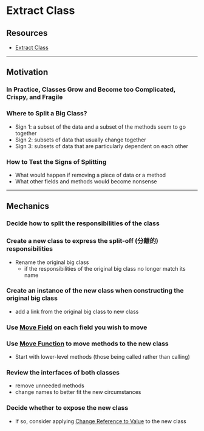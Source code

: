 # Extract Class


## Resources

- [Extract Class](https://memberservices.informit.com/my_account/webedition/9780135425664/html/extractclass.html)


---
## Motivation

### In Practice, Classes Grow and Become too Complicated, Crispy, and Fragile

### Where to Split a Big Class?
- Sign 1: a subset of the data and a subset of the methods seem to go together
- Sign 2: subsets of data that usually change together
- Sign 3: subsets of data that are particularly dependent on each other

### How to Test the Signs of Splitting 
- What would happen if removing a piece of data or a method
- What other fields and methods would become nonsense 

---
## Mechanics

### Decide how to split the responsibilities of the class

### Create a new class to express the split-off (分離的) responsibilities
- Rename the original big class 
  - if the responsibilities of the original big class no longer match its name

### Create an instance of the new class when constructing the original big class 
- add a link from the original big class to new class

### Use [Move Field](https://memberservices.informit.com/my_account/webedition/9780135425664/html/movefield.html) on each field you wish to move

### Use [Move Function](https://memberservices.informit.com/my_account/webedition/9780135425664/html/movefunction.html) to move methods to the new class
- Start with lower-level methods (those being called rather than calling)

### Review the interfaces of both classes
- remove unneeded methods 
- change names to better fit the new circumstances

### Decide whether to expose the new class
- If so, consider applying [Change Reference to Value](https://memberservices.informit.com/my_account/webedition/9780135425664/html/changereferencetovalue.html) to the new class
